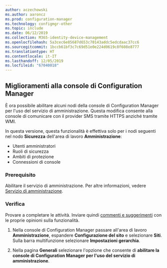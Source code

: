 ```yaml
---
author: aczechowski
ms.author: aaroncz
ms.prod: configuration-manager
ms.technology: configmgr-other
ms.topic: include
ms.date: 06/12/2019
ms.collection: M365-identity-device-management
ms.openlocfilehash: 5a3cec6e85687d653c70143addc5edcdaac37cc6
ms.sourcegitcommit: 1bccb61bf3c7c69d51e0e224d0619c8f608e8777
ms.translationtype: HT
ms.contentlocale: it-IT
ms.lasthandoff: 12/05/2019
ms.locfileid: "67040018"
---
```

## <a name="bkmk_console"></a> Miglioramenti alla console di Configuration Manager

<!--4223683-->

È ora possibile abilitare alcuni nodi della console di Configuration Manager per l'uso del servizio di amministrazione. Questa modifica consente alla console di comunicare con il provider SMS tramite HTTPS anziché tramite WMI.

In questa versione, questa funzionalità è effettiva solo per i nodi seguenti nel nodo **Sicurezza** dell'area di lavoro **Amministrazione**:

- Utenti amministratori
- Ruoli di sicurezza
- Ambiti di protezione
- Connessioni di console

### <a name="prerequisite"></a>Prerequisito

Abilitare il servizio di amministrazione. Per altre informazioni, vedere [Servizio di amministrazione](/sccm/core/plan-design/hierarchy/plan-for-the-sms-provider#bkmk_admin-service).

### <a name="try-it-out"></a>Verifica

Provare a completare le attività. Inviare quindi [commenti e suggerimenti](/sccm/core/understand/find-help#product-feedback) con le proprie opinioni sulla funzionalità.

1. Nella console di Configuration Manager passare all'area di lavoro **Amministrazione**, espandere **Configurazione del sito** e selezionare **Siti**. Sulla barra multifunzione selezionare **Impostazioni gerarchia**.

1. Nella pagina **Generali** selezionare l'opzione che consente di **abilitare la console di Configuration Manager per l'uso del servizio di amministrazione**.
